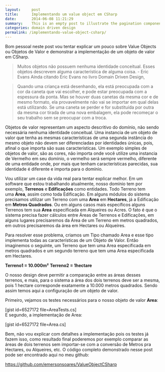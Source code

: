 ```yaml
---
layout:     post
title:      Implementando um value object em CSharp
date:       2014-06-08 11:21:29
summary:    This is an empty post to illustrate the pagination component with Pixyll.
categories: domain driven design
permalink: /implementando-value-object-csharp/
---
```


Bom pessoal neste post vou tentar explicar um pouco sobre Value Objects ou Objetos de Valor e demonstrar a implementação de um objeto de valor em CSharp.
>Muitos objetos não possuem nenhuma identidade conceitual. Esses objetos descrevem alguma característica de alguma coisa. - Eric Evans
Ainda citando Eric Evans no livro Domain Driven Design, 

>Quando uma criança está desenhando, ela está preocupada com a cor da caneta que vai escolher, e pode estar preocupada com a espessura da ponta. Mas se houver duas canetas da mesma cor e de mesmo formato, ela provavelmente não vai se importar em qual delas está utilizando. Se uma caneta se perder e for substituída por outra da mesma cor tirada de uma nova embalagem, ela pode recomeçar o seu trabalho sem se preocupar com a troca.

Objetos de valor representam um aspecto descritivo do domínio, não sendo necessária nenhuma identidade conceitual. Uma instancia de um objeto de valor que tenha as mesmas características de uma segunda instância do mesmo objeto não devem ser diferenciadas por identidades únicas, pois, afinal o que importa são suas características. Um exemplo simples de objetos de valor, são as cores, não importa onde você utilize uma instancia de Vermelho em seu domínio, o vermelho será sempre vermelho, diferente de uma entidade onde, por mais que tenham características parecidas, sua identidade é diferente e importa para o domínio.

Vou utilizar um case da vida real para tentar explicar melhor. Em um software que estou trabalhando atualmente, nosso domínio tem por exemplo, <strong>Terrenos</strong> e <strong>Edificações</strong> como entidades. Todo Terreno tem uma <strong>Area</strong>, assim como toda Edificação. Em alguns módulos do sistema precisamos utilizar um Terreno com uma <strong>Area</strong> em <strong>Hectares</strong>, já a Edificação em <strong>Metros Quadrados</strong>. Ou em alguns casos mais específicos alguns Terrenos tem sua <strong>Area</strong> especificada em Alqueires ou Acres. O fato é que o sistema precisa fazer cálculos entre Áreas de Terrenos e Edificações, em alguns lugares precisaremos da Área de um Terreno em metros quadrados, em outros precisaremos da área em Hectares ou Alqueires.

Para resolver esse problema, criamos um Tipo chamado Area e esse tipo implementa todas as características de um Objeto de Valor. Então imaginemos o seguinte, um Terreno que tem uma Area especificada em metros quadrados e um segundo terreno que tem uma Area especificada em Hectares.
<p style="text-align: justify;"><strong>Terreno1 = 10.000m²</strong>
<strong>Terreno2 = 1hectare</strong></p>
O nosso design deve permitir a comparação entre as áreas desses terrenos, e mais, para o sistema a área dos dois terrenos deve ser a mesma, pois 1 hectare corresponde exatamente a 10.000 metros quadrados. Sendo assim temos aqui a configuração de um objeto de valor.

Primeiro, vejamos os testes necessários para o nosso objeto de valor <strong>Area</strong>:
<div>[gist id=6527172 file=AreaTests.cs]</div>
<div></div>
E segundo, a implementação de Area:

[gist id=6527172 file=Area.cs]

Bem, não vou explicar com detalhes a implementação pois os testes já fazem isso, como resultado final poderemos por exemplo comparar as áreas de dois terrenos sem importar-se com a conversão de Metros pra Hectares, ou Alqueires, etc. O código completo demonstrado nesse post pode ser encontrado aqui no meu github:

<a href="https://github.com/emersonsoares/ValueObjectCSharp">https://github.com/emersonsoares/ValueObjectCSharp</a>